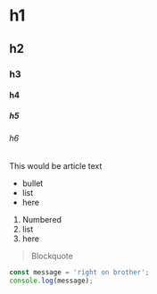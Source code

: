 # h1
## h2
### h3
#### h4
##### h5
###### h6

This would be article text

- bullet
- list
- here

1. Numbered
2. list
3. here

> Blockquote

```javascript
const message = 'right on brother';
console.log(message);
```
